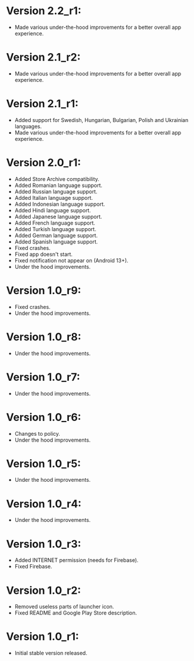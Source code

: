 # Version 2.2_r1:
- Made various under-the-hood improvements for a better overall app experience.

# Version 2.1_r2:
- Made various under-the-hood improvements for a better overall app experience.

# Version 2.1_r1:
- Added support for Swedish, Hungarian, Bulgarian, Polish and Ukrainian languages.
- Made various under-the-hood improvements for a better overall app experience.

# Version 2.0_r1:
- Added Store Archive compatibility.
- Added Romanian language support.
- Added Russian language support.
- Added Italian language support.
- Added Indonesian language support.
- Added Hindi language support.
- Added Japanese language support.
- Added French language support.
- Added Turkish language support.
- Added German language support.
- Added Spanish language support.
- Fixed crashes.
- Fixed app doesn't start.
- Fixed notification not appear on (Android 13+).
- Under the hood improvements.

# Version 1.0_r9:
- Fixed crashes.
- Under the hood improvements.

# Version 1.0_r8:
- Under the hood improvements.

# Version 1.0_r7:
- Under the hood improvements.

# Version 1.0_r6:
- Changes to policy.
- Under the hood improvements.

# Version 1.0_r5:
- Under the hood improvements.

# Version 1.0_r4:
- Under the hood improvements.

# Version 1.0_r3:
- Added INTERNET permission (needs for Firebase).
- Fixed Firebase.

# Version 1.0_r2:
- Removed useless parts of launcher icon.
- Fixed README and Google Play Store description.

# Version 1.0_r1:
- Initial stable version released.